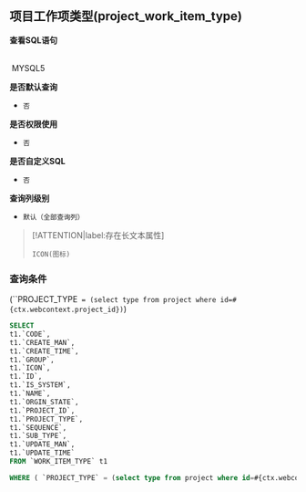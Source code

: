 ## 项目工作项类型(project_work_item_type) <!-- {docsify-ignore-all} -->



<p class="panel-title"><b>查看SQL语句</b></p>
<br>

<el-row>
&nbsp;<el-tag @click="MYSQL5 = true">MYSQL5</el-tag>
</el-row>

<br>
<p class="panel-title"><b>是否默认查询</b></p>

* `否`

<p class="panel-title"><b>是否权限使用</b></p>

* `否`

<p class="panel-title"><b>是否自定义SQL</b></p>

* `否`

<p class="panel-title"><b>查询列级别</b></p>

* `默认（全部查询列）`

> [!ATTENTION|label:存在长文本属性]
>
> `ICON(图标)`



### 查询条件

(``PROJECT_TYPE` = (select type from project where id=#{ctx.webcontext.project_id})`)





<el-dialog v-model="MYSQL5" title="MYSQL5">

```sql
SELECT
t1.`CODE`,
t1.`CREATE_MAN`,
t1.`CREATE_TIME`,
t1.`GROUP`,
t1.`ICON`,
t1.`ID`,
t1.`IS_SYSTEM`,
t1.`NAME`,
t1.`ORGIN_STATE`,
t1.`PROJECT_ID`,
t1.`PROJECT_TYPE`,
t1.`SEQUENCE`,
t1.`SUB_TYPE`,
t1.`UPDATE_MAN`,
t1.`UPDATE_TIME`
FROM `WORK_ITEM_TYPE` t1 

WHERE ( `PROJECT_TYPE` = (select type from project where id=#{ctx.webcontext.project_id}) )
```

</el-dialog>

<script>
 const { createApp } = Vue
  createApp({
    data() {
      return {
                MYSQL5 : false
        
      }
    },
    methods: {
    }
  }).use(ElementPlus).mount('#app')
</script>